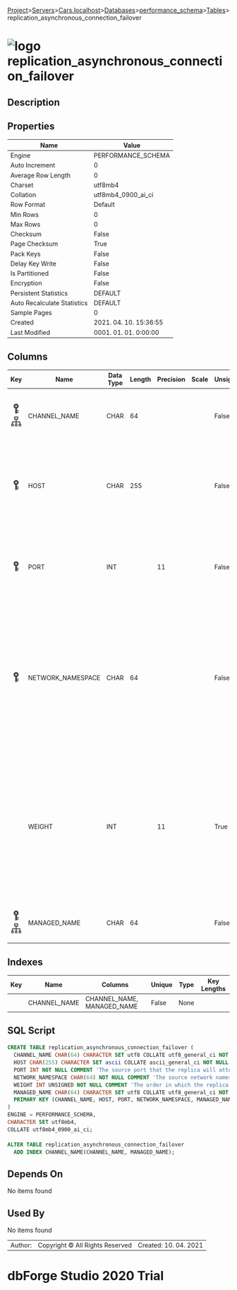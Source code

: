 [Project](../../../../../startpage.md)>[Servers](../../../../Servers.md)>[Cars.localhost](../../../Cars.localhost.md)>[Databases](../../Databases.md)>[performance_schema](../performance_schema.md)>[Tables](Tables.md)>replication_asynchronous_connection_failover


# ![logo](../../../../../Images/table64.svg) replication_asynchronous_connection_failover

## <a name="#Description"></a>Description
> 
## <a name="#Properties"></a>Properties
|Name|Value|
|---|---|
|Engine|PERFORMANCE_SCHEMA|
|Auto Increment|0|
|Average Row Length|0|
|Charset|utf8mb4|
|Collation|utf8mb4_0900_ai_ci|
|Row Format|Default|
|Min Rows|0|
|Max Rows|0|
|Checksum|False|
|Page Checksum|True|
|Pack Keys|False|
|Delay Key Write|False|
|Is Partitioned|False|
|Encryption|False|
|Persistent Statistics|DEFAULT|
|Auto Recalculate Statistics|DEFAULT|
|Sample Pages|0|
|Created|2021. 04. 10. 15:36:55|
|Last Modified|0001. 01. 01. 0:00:00|


## <a name="#Columns"></a>Columns
|Key|Name|Data Type|Length|Precision|Scale|Unsigned|Zerofill|Binary|Not Null|Auto Increment|Default|Virtual|Description|
|:---:|---|---|---|---|---|---|---|---|---|---|---|---|---|
|[![Primary Key ](../../../../../Images/primarykey.svg)](#Indexes)[![Indexes CHANNEL_NAME](../../../../../Images/index.svg)](#Indexes)|CHANNEL_NAME|CHAR|64|||False|False|False|True|False||False|The replication channel name that connects source and replica.|
|[![Primary Key ](../../../../../Images/primarykey.svg)](#Indexes)|HOST|CHAR|255|||False|False|False|True|False||False|The source hostname that the replica will attempt to switch over the replication connection to in case of a failure.|
|[![Primary Key ](../../../../../Images/primarykey.svg)](#Indexes)|PORT|INT||11||False|False|False|True|False||False|The source port that the replica will attempt to switch over the replication connection to in case of a failure.|
|[![Primary Key ](../../../../../Images/primarykey.svg)](#Indexes)|NETWORK_NAMESPACE|CHAR|64|||False|False|False|True|False||False|The source network namespace that the replica will attempt to switch over the replication connection to in case of a failure. If its value is empty, connections use the default (global) namespace.|
||WEIGHT|INT||11||True|False|False|True|False||False|The order in which the replica shall try to switch the connection over to when there are failures. Weight can be set to a number between 1 and 100, where 100 is the highest weight and 1 the lowest.|
|[![Primary Key ](../../../../../Images/primarykey.svg)](#Indexes)[![Indexes CHANNEL_NAME](../../../../../Images/index.svg)](#Indexes)|MANAGED_NAME|CHAR|64|||False|False|False|True|False|''|False|The name of the group which this server belongs to.|

## <a name="#Indexes"></a>Indexes
|Key|Name|Columns|Unique|Type|Key Lengths|
|:---:|---|---|---|---|---|
||CHANNEL_NAME|CHANNEL_NAME, MANAGED_NAME|False|None||

## <a name="#SqlScript"></a>SQL Script
```SQL
CREATE TABLE replication_asynchronous_connection_failover (
  CHANNEL_NAME CHAR(64) CHARACTER SET utf8 COLLATE utf8_general_ci NOT NULL COMMENT 'The replication channel name that connects source and replica.',
  HOST CHAR(255) CHARACTER SET ascii COLLATE ascii_general_ci NOT NULL COMMENT 'The source hostname that the replica will attempt to switch over the replication connection to in case of a failure.',
  PORT INT NOT NULL COMMENT 'The source port that the replica will attempt to switch over the replication connection to in case of a failure.',
  NETWORK_NAMESPACE CHAR(64) NOT NULL COMMENT 'The source network namespace that the replica will attempt to switch over the replication connection to in case of a failure. If its value is empty, connections use the default (global) namespace.',
  WEIGHT INT UNSIGNED NOT NULL COMMENT 'The order in which the replica shall try to switch the connection over to when there are failures. Weight can be set to a number between 1 and 100, where 100 is the highest weight and 1 the lowest.',
  MANAGED_NAME CHAR(64) CHARACTER SET utf8 COLLATE utf8_general_ci NOT NULL DEFAULT '' COMMENT 'The name of the group which this server belongs to.',
  PRIMARY KEY (CHANNEL_NAME, HOST, PORT, NETWORK_NAMESPACE, MANAGED_NAME)
)
ENGINE = PERFORMANCE_SCHEMA,
CHARACTER SET utf8mb4,
COLLATE utf8mb4_0900_ai_ci;

ALTER TABLE replication_asynchronous_connection_failover 
  ADD INDEX CHANNEL_NAME(CHANNEL_NAME, MANAGED_NAME);
```

## <a name="#DependsOn"></a>Depends On
No items found

## <a name="#UsedBy"></a>Used By
No items found

||||
|---|---|---|
|Author: |Copyright © All Rights Reserved|Created: 10. 04. 2021|
# dbForge Studio 2020 Trial